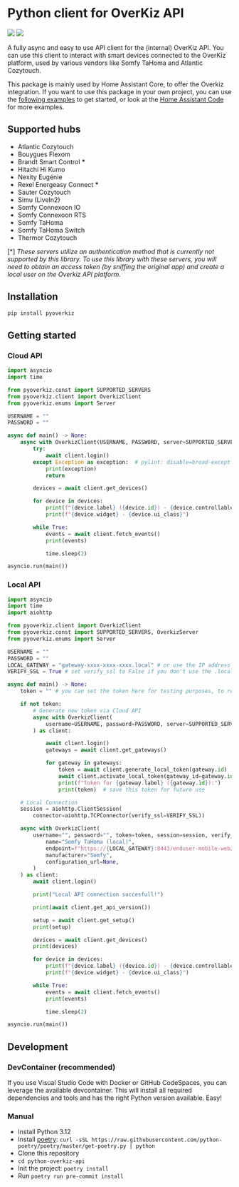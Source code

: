 # Python client for OverKiz API

<p align=left>
    <a href="https://github.com/iMicknl/python-overkiz-api/actions"><img src="https://github.com/iMicknl/python-overkiz-api/workflows/CI/badge.svg"/></a>
    <a href="https://github.com/psf/black"><img src="https://img.shields.io/badge/code%20style-black-000000.svg" /></a>
</p>

A fully async and easy to use API client for the (internal) OverKiz API. You can use this client to interact with smart devices connected to the OverKiz platform, used by various vendors like Somfy TaHoma and Atlantic Cozytouch.

This package is mainly used by Home Assistant Core, to offer the Overkiz integration. If you want to use this package in your own project, you can use the [following examples](#getting-started) to get started, or look at the [Home Assistant Code](https://github.com/home-assistant/core/tree/dev/homeassistant/components/overkiz) for more examples.

## Supported hubs

- Atlantic Cozytouch
- Bouygues Flexom
- Brandt Smart Control **\***
- Hitachi Hi Kumo
- Nexity Eugénie
- Rexel Energeasy Connect **\***
- Sauter Cozytouch
- Simu (LiveIn2)
- Somfy Connexoon IO
- Somfy Connexoon RTS
- Somfy TaHoma
- Somfy TaHoma Switch
- Thermor Cozytouch

\[*] _These servers utilize an authentication method that is currently not supported by this library. To use this library with these servers, you will need to obtain an access token (by sniffing the original app) and create a local user on the Overkiz API platform._

## Installation

```bash
pip install pyoverkiz
```

## Getting started


### Cloud API

```python
import asyncio
import time

from pyoverkiz.const import SUPPORTED_SERVERS
from pyoverkiz.client import OverkizClient
from pyoverkiz.enums import Server

USERNAME = ""
PASSWORD = ""

async def main() -> None:
    async with OverkizClient(USERNAME, PASSWORD, server=SUPPORTED_SERVERS[Server.SOMFY_EUROPE]) as client:
        try:
            await client.login()
        except Exception as exception:  # pylint: disable=broad-except
            print(exception)
            return

        devices = await client.get_devices()

        for device in devices:
            print(f"{device.label} ({device.id}) - {device.controllable_name}")
            print(f"{device.widget} - {device.ui_class}")

        while True:
            events = await client.fetch_events()
            print(events)

            time.sleep(2)

asyncio.run(main())
```

### Local API

```python
import asyncio
import time
import aiohttp

from pyoverkiz.client import OverkizClient
from pyoverkiz.const import SUPPORTED_SERVERS, OverkizServer
from pyoverkiz.enums import Server

USERNAME = ""
PASSWORD = ""
LOCAL_GATEWAY = "gateway-xxxx-xxxx-xxxx.local" # or use the IP address of your gateway
VERIFY_SSL = True # set verify_ssl to False if you don't use the .local hostname

async def main() -> None:
    token = "" # you can set the token here for testing purposes, to re-use an earlier generated token

    if not token:
        # Generate new token via Cloud API
        async with OverkizClient(
            username=USERNAME, password=PASSWORD, server=SUPPORTED_SERVERS[Server.SOMFY_EUROPE]
        ) as client:

            await client.login()
            gateways = await client.get_gateways()

            for gateway in gateways:
                token = await client.generate_local_token(gateway.id)
                await client.activate_local_token(gateway_id=gateway.id, token=token, label="Home Assistant/local-dev")
                print(f"Token for {gateway.label} ({gateway.id}):")
                print(token)  # save this token for future use

    # Local Connection
    session = aiohttp.ClientSession(
        connector=aiohttp.TCPConnector(verify_ssl=VERIFY_SSL))

    async with OverkizClient(
        username="", password="", token=token, session=session, verify_ssl=VERIFY_SSL, server=OverkizServer(
            name="Somfy TaHoma (local)",
            endpoint=f"https://{LOCAL_GATEWAY}:8443/enduser-mobile-web/1/enduserAPI/",
            manufacturer="Somfy",
            configuration_url=None,
        )
    ) as client:
        await client.login()

        print("Local API connection succesfull!")

        print(await client.get_api_version())

        setup = await client.get_setup()
        print(setup)

        devices = await client.get_devices()
        print(devices)

        for device in devices:
            print(f"{device.label} ({device.id}) - {device.controllable_name}")
            print(f"{device.widget} - {device.ui_class}")

        while True:
            events = await client.fetch_events()
            print(events)

            time.sleep(2)

asyncio.run(main())
```

## Development

### DevContainer (recommended)

If you use Visual Studio Code with Docker or GitHub CodeSpaces, you can leverage the available devcontainer. This will install all required dependencies and tools and has the right Python version available. Easy!

### Manual
- Install Python 3.12
- Install [poetry](https://python-poetry.org): `curl -sSL https://raw.githubusercontent.com/python-poetry/poetry/master/get-poetry.py | python`
- Clone this repository
- `cd python-overkiz-api`
- Init the project: `poetry install`
- Run `poetry run pre-commit install`
